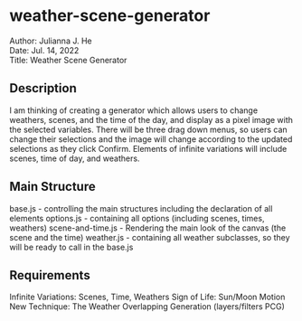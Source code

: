 # weather-scene-generator
Author: Julianna J. He <br />
Date: Jul. 14, 2022 <br />
Title: Weather Scene Generator
## Description
I am thinking of creating a generator which allows users to change weathers, scenes, and the time of the day, and display as a pixel image with the selected variables. There will be three drag down menus, so users can change their selections and the image will change according to the updated selections as they click Confirm. Elements of infinite variations will include scenes, time of day, and weathers.
## Main Structure
base.js - controlling the main structures including the declaration of all elements
options.js - containing all options (including scenes, times, weathers)
scene-and-time.js - Rendering the main look of the canvas (the scene and the time)
weather.js - containing all weather subclasses, so they will be ready to call in the base.js
## Requirements
Infinite Variations: Scenes, Time, Weathers
Sign of Life: Sun/Moon Motion
New Technique: The Weather Overlapping Generation (layers/filters PCG)



